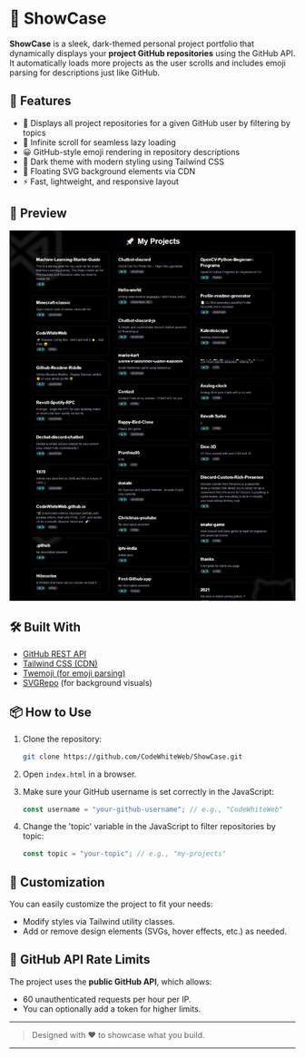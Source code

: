 # 🌟 ShowCase

**ShowCase** is a sleek, dark-themed personal project portfolio that dynamically displays your **project GitHub repositories** using the GitHub API. It automatically loads more projects as the user scrolls and includes emoji parsing for descriptions just like GitHub.

## 🚀 Features

- 🎯 Displays all project repositories for a given GitHub user by filtering by topics
- 🔄 Infinite scroll for seamless lazy loading
- 😀 GitHub-style emoji rendering in repository descriptions
- 🌙 Dark theme with modern styling using Tailwind CSS
- 🎨 Floating SVG background elements via CDN
- ⚡ Fast, lightweight, and responsive layout

## 📸 Preview

![ShowCase Screenshot](./screenshot.png)

## 🛠️ Built With

- [GitHub REST API](https://docs.github.com/en/rest)
- [Tailwind CSS (CDN)](https://tailwindcss.com/docs/installation/play-cdn)
- [Twemoji (for emoji parsing)](https://github.com/twitter/twemoji)
- [SVGRepo](https://www.svgrepo.com/) (for background visuals)

## 📦 How to Use

1. Clone the repository:
   ```bash
   git clone https://github.com/CodeWhiteWeb/ShowCase.git
   ```

2. Open `index.html` in a browser.

3. Make sure your GitHub username is set correctly in the JavaScript:

   ```js
   const username = "your-github-username"; // e.g., "CodeWhiteWeb"
   ```
4. Change the 'topic' variable in the JavaScript to filter repositories by topic:

   ```js
   const topic = "your-topic"; // e.g., "my-projects"
   ```

## 🧠 Customization
You can easily customize the project to fit your needs:
* Modify styles via Tailwind utility classes.
* Add or remove design elements (SVGs, hover effects, etc.) as needed.


## 🔐 GitHub API Rate Limits

The project uses the **public GitHub API**, which allows:

* 60 unauthenticated requests per hour per IP.
* You can optionally add a token for higher limits.

---

> Designed with ❤️ to showcase what you build.

---